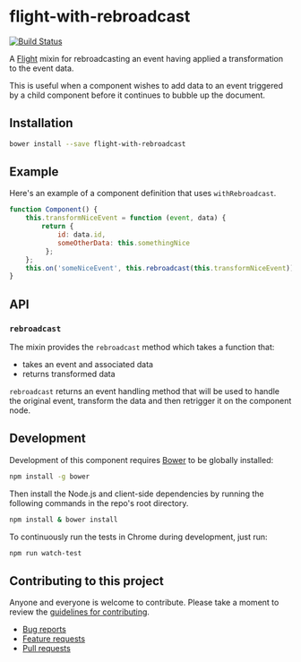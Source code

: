 # flight-with-rebroadcast

[![Build Status](https://secure.travis-ci.org/ahume/flight-with-rebroadcast.svg)](http://travis-ci.org/ahume/flight-with-rebroadcast)

A [Flight](https://github.com/flightjs/flight) mixin for rebroadcasting an event having applied a transformation to the event data.

This is useful when a component wishes to add data to an event triggered by a child component before it continues to bubble up the document.

## Installation

```bash
bower install --save flight-with-rebroadcast
```

## Example

Here's an example of a component definition that uses `withRebroadcast`.

```js
function Component() {
    this.transformNiceEvent = function (event, data) {
        return {
            id: data.id,
            someOtherData: this.somethingNice
         };
    };
    this.on('someNiceEvent', this.rebroadcast(this.transformNiceEvent));
}

```


## API

### `rebroadcast`

The mixin provides the `rebroadcast` method which takes a function that:
* takes an event and associated data
* returns transformed data

`rebroadcast` returns an event handling method that will be used to handle the original event, transform the data and then retrigger it on the component node.

## Development

Development of this component requires [Bower](http://bower.io) to be globally
installed:

```bash
npm install -g bower
```

Then install the Node.js and client-side dependencies by running the following
commands in the repo's root directory.

```bash
npm install & bower install
```

To continuously run the tests in Chrome during development, just run:

```bash
npm run watch-test
```

## Contributing to this project

Anyone and everyone is welcome to contribute. Please take a moment to
review the [guidelines for contributing](CONTRIBUTING.md).

* [Bug reports](CONTRIBUTING.md#bugs)
* [Feature requests](CONTRIBUTING.md#features)
* [Pull requests](CONTRIBUTING.md#pull-requests)
